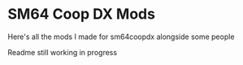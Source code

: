 # SM64 Coop DX Mods

Here's all the mods I made for sm64coopdx alongside some people

Readme still working in progress
